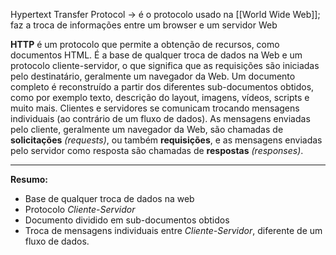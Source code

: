 Hypertext Transfer Protocol → é o protocolo usado na [[World Wide Web]]; faz a troca de informações entre um browser e um servidor Web

**HTTP** é um protocolo que permite a obtenção de recursos, como documentos HTML. É a base de qualquer troca de dados na Web e um protocolo cliente-servidor, o que significa que as requisições são iniciadas pelo destinatário, geralmente um navegador da Web. Um documento completo é reconstruído a partir dos diferentes sub-documentos obtidos, como por exemplo texto, descrição do layout, imagens, vídeos, scripts e muito mais.
Clientes e servidores se comunicam trocando mensagens individuais (ao contrário de um fluxo de dados). As mensagens enviadas pelo cliente, geralmente um navegador da Web, são chamadas de **solicitações** _(requests)_, ou também **requisições**, e as mensagens enviadas pelo servidor como resposta são chamadas de **respostas** _(responses)_.

---
**Resumo:** 
- Base de qualquer troca de dados na web
- Protocolo _Cliente-Servidor_
- Documento dividido em sub-documentos obtidos 
- Troca de mensagens individuais entre _Cliente-Servidor_, diferente de um fluxo de dados.